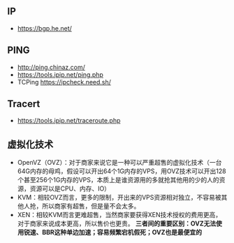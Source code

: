## IP
- https://bgp.he.net/

## PING
- http://ping.chinaz.com/
- https://tools.ipip.net/ping.php
- TCPing https://ipcheck.need.sh/

## Tracert
- https://tools.ipip.net/traceroute.php

## 虚拟化技术
- OpenVZ（OVZ）：对于商家来说它是一种可以严重超售的虚拟化技术（一台64G内存的母鸡，假设可以开出64个1G内存的VPS，用OVZ技术可以开出128个甚至256个1G内存的VPS，本质上是谁资源用的多就抢其他用的少的人的资源，资源可以是CPU、内存、IO）
- KVM：相较OVZ而言，更多的限制，开出来的VPS资源相对独立，不容易被其他人抢，所以商家有超售，但是量不会太多。
- XEN：相较KVM而言更难超售，当然商家要获得XEN技术授权的费用更高，对于商家来说成本更高，所以售价也更贵。
**三者间的重要区别：OVZ无法使用锐速、BBR这种单边加速；容易频繁宕机假死；OVZ也是最便宜的**

